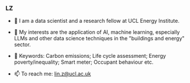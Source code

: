 ### LZ
- 🔭 I am a data scientist and a research fellow at UCL Energy Institute. 
- 🌱 My interests are the application of AI, machine learning, especially LLMs and other data science techniques in the "buildings and energy" sector.
- 👯 Keywords: Carbon emissions; Life cycle assessment; Energy poverty/inequality; Smart meter; Occupant behaviour etc.
  
- 📫 To reach me: lin.z@ucl.ac.uk 

<!--
**lin-zheng-uk/lin-zheng-uk** is a ✨ _special_ ✨ repository because its `README.md` (this file) appears on your GitHub profile.
--> 
